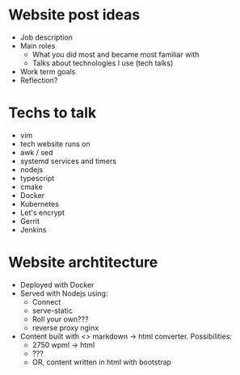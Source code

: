 # Website post ideas

* Job description
* Main roles
    - What you did most and became most familiar with
    - Talks about technologies I use (tech talks)
* Work term goals
* Reflection?

# Techs to talk

* vim
* tech website runs on
* awk / sed
* systemd services and timers
* nodejs
* typescript
* cmake
* Docker
* Kubernetes
* Let's encrypt
* Gerrit
* Jenkins

# Website archtitecture

* Deployed with Docker
* Served with Nodejs using:
    - Connect
    - serve-static
    - Roll your own???
    - reverse proxy nginx
* Content built with <> markdown -> html converter. Possibilities:
    - 2750 wpml -> html
    - ???
    - OR, content written in html with bootstrap
